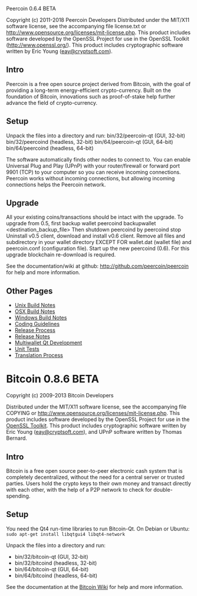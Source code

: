 Peercoin 0.6.4 BETA

Copyright (c) 2011-2018 Peercoin Developers
Distributed under the MIT/X11 software license, see the accompanying
file license.txt or http://www.opensource.org/licenses/mit-license.php.
This product includes software developed by the OpenSSL Project for use in
the OpenSSL Toolkit (http://www.openssl.org/).  This product includes
cryptographic software written by Eric Young (eay@cryptsoft.com).


Intro
-----
Peercoin is a free open source project derived from Bitcoin, with
the goal of providing a long-term energy-efficient crypto-currency.
Built on the foundation of Bitcoin, innovations such as proof-of-stake
help further advance the field of crypto-currency.


Setup
-----
Unpack the files into a directory and run:
 bin/32/peercoin-qt (GUI, 32-bit)
 bin/32/peercoind (headless, 32-bit)
 bin/64/peercoin-qt (GUI, 64-bit)
 bin/64/peercoind (headless, 64-bit)

The software automatically finds other nodes to connect to.  You can
enable Universal Plug and Play (UPnP) with your router/firewall
or forward port 9901 (TCP) to your computer so you can receive
incoming connections.  Peercoin works without incoming connections,
but allowing incoming connections helps the Peercoin network.


Upgrade
-------
All your existing coins/transactions should be intact with the upgrade.
To upgrade from 0.5, first backup wallet
peercoind backupwallet <destination_backup_file>
Then shutdown peercoind by
peercoind stop
Uninstall v0.5 client, download and install v0.6 client.
Remove all files and subdirectory in your wallet directory EXCEPT FOR
wallet.dat (wallet file) and peercoin.conf (configuration file).
Start up the new peercoind (0.6).
For this upgrade blockchain re-download is required.


See the documentation/wiki at github:
  http://github.com/peercoin/peercoin
for help and more information.


Other Pages
---------------------
- [Unix Build Notes](build-unix.md)
- [OSX Build Notes](build-osx.md)
- [Windows Build Notes](build-msw.md)
- [Coding Guidelines](coding.md)
- [Release Process](release-process.md)
- [Release Notes](release-notes.md)
- [Multiwallet Qt Development](multiwallet-qt.md)
- [Unit Tests](unit-tests.md)
- [Translation Process](translation_process.md)




Bitcoin 0.8.6 BETA
====================

Copyright (c) 2009-2013 Bitcoin Developers

Distributed under the MIT/X11 software license, see the accompanying
file COPYING or http://www.opensource.org/licenses/mit-license.php.
This product includes software developed by the OpenSSL Project for use in the [OpenSSL Toolkit](http://www.openssl.org/). This product includes
cryptographic software written by Eric Young ([eay@cryptsoft.com](mailto:eay@cryptsoft.com)), and UPnP software written by Thomas Bernard.


Intro
---------------------
Bitcoin is a free open source peer-to-peer electronic cash system that is
completely decentralized, without the need for a central server or trusted
parties.  Users hold the crypto keys to their own money and transact directly
with each other, with the help of a P2P network to check for double-spending.


Setup
---------------------
You need the Qt4 run-time libraries to run Bitcoin-Qt. On Debian or Ubuntu:
	`sudo apt-get install libqtgui4 libqt4-network`

Unpack the files into a directory and run:

- bin/32/bitcoin-qt (GUI, 32-bit)
- bin/32/bitcoind (headless, 32-bit)
- bin/64/bitcoin-qt (GUI, 64-bit)
- bin/64/bitcoind (headless, 64-bit)

See the documentation at the [Bitcoin Wiki](https://en.bitcoin.it/wiki/Main_Page)
for help and more information.
